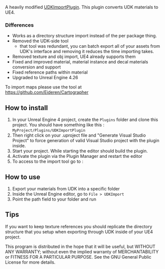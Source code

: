A heavily modified [UDKImportPlugin](https://github.com/Speedy37/UDKImportPlugin). 
This plugin converts UDK materials to UE4.

### Differences
- Works as a directory structure import instead of the per package thing.
- Removed the UDK-side tool
    + that tool was redundant, you can batch export all of your assets from UDK's interface and removing it reduces the time importing takes.
- Removed texture and obj import, UE4 already supports them
- Fixed and improved material, material instance and decal materials conversion and support
- Fixed reference paths within material
- Upgraded to Unreal Engine 4.26

To import maps please use the tool at https://github.com/Eideren/Cartographer

How to install
----------
1. In your Unreal Engine 4 project, create the `Plugins` folder and clone this project.
You should have something like this : `MyProject/Plugins/UDKImportPlugin`
2. Then right click on your .uproject file and "Generate Visual Studio Project" to force generation of valid Visual Studio project with the plugin inside.
3. Start your project. While starting the editor should build the plugin.
4. Activate the plugin via the Plugin Manager and restart the editor
5. To access to the import tool go to : 

How to use
----------
1. Export your materials from UDK into a specific folder
2. Inside the Unreal Engine editor, go to `File > UDKImport`
3. Point the path field to your folder and run

Tips
----
If you want to keep texture references you should replicate the directory structure that you setup when exporting through UDK inside of your UE4 project.

This program is distributed in the hope that it will be useful,
but WITHOUT ANY WARRANTY; without even the implied warranty of
MERCHANTABILITY or FITNESS FOR A PARTICULAR PURPOSE.  See the
GNU General Public License for more details.